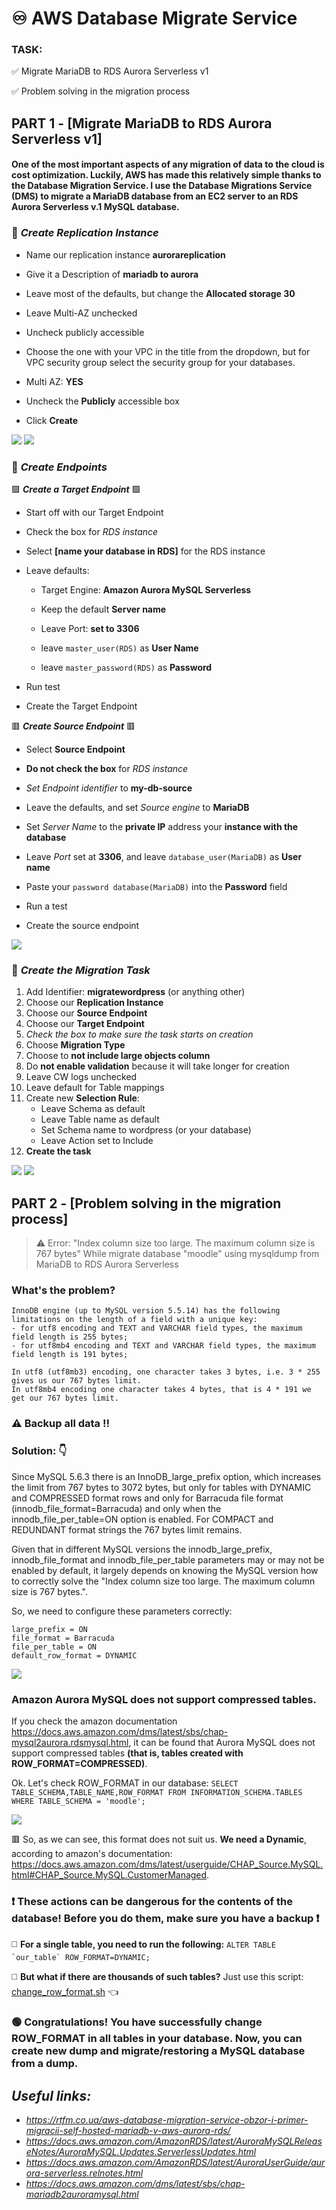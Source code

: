 # :infinity: AWS Database Migrate Service
### TASK: 
:white_check_mark: Migrate MariaDB to RDS Aurora Serverless v1

:white_check_mark: Problem solving in the migration process

## PART 1 - [Migrate MariaDB to RDS Aurora Serverless v1]

#### One of the most important aspects of any migration of data to the cloud is cost optimization. Luckily, AWS has made this relatively simple thanks to the Database Migration Service. I use the Database Migrations Service (DMS) to migrate a MariaDB database from an EC2 server to an RDS Aurora Serverless v.1 MySQL database.

### :large_blue_diamond: _Create Replication Instance_

+ Name our replication instance **aurorareplication**

+ Give it a Description of **mariadb to aurora**

+ Leave most of the defaults, but change the **Allocated storage 30**

+ Leave Multi-AZ unchecked

+ Uncheck publicly accessible

+ Choose the one with your VPC in the title from the dropdown, but for VPC security group select the security group for your databases.

+ Multi AZ: **YES**

+ Uncheck the **Publicly** accessible box

+ Click **Create**
<img src ='Screenshots/Replication_instance_done_1.png'>
<img src ='Screenshots/Replication_instance_done_2.png'>

### :large_blue_diamond: _Create Endpoints_
:green_square: _**Create a Target Endpoint**_ :green_square:

+ Start off with our Target Endpoint
  
+ Check the box for _RDS instance_
  
+ Select **[name your database in RDS]** for the RDS instance
  
+ Leave defaults:
  
   - Target Engine: **Amazon Aurora MySQL Serverless**
     
   - Keep the default **Server name**
     
   - Leave Port: **set to 3306**
     
   - leave `master_user(RDS)` as **User Name**
     
   - leave `master_password(RDS)` as **Password**
  
 + Run test
  
 + Create the Target Endpoint

:red_square: _**Create Source Endpoint**_ :red_square:

 + Select **Source Endpoint**
  
 + **Do not check the box** for _RDS instance_
  
 + _Set Endpoint identifier_ to **my-db-source**
  
 + Leave the defaults, and set _Source engine_ to **MariaDB**
  
 + Set _Server Name_ to the **private IP** address your **instance with the database**
  
 + Leave _Port_ set at **3306**, and leave `database_user(MariaDB)` as **User name**
  
 + Paste your `password database(MariaDB)` into the **Password** field
  
 + Run a test
  
 + Create the source endpoint
<img src ='Screenshots/Endpoints_done.png'>

### :large_blue_diamond: _Create the Migration Task_

1. Add Identifier: **migratewordpress** (or anything other)
2. Choose our **Replication Instance**
3. Choose our **Source Endpoint**
4. Choose our **Target Endpoint**
5. _Check the box to make sure the task starts on creation_
6. Choose **Migration Type**
7. Choose to **not include large objects column**
8. Do **not enable validation** because it will take longer for creation
9. Leave CW logs unchecked
10. Leave default for Table mappings
11. Create new **Selection Rule**:
    - Leave Schema as default 
    - Leave Table name as default 
    - Set Schema name to wordpress (or your database) 
    - Leave Action set to Include
12. **Create the task**
<img src ='Screenshots/Migration_Task_Complete.png'>
<img src ='Screenshots/Migration_Task_Complete_2.png'>


## PART 2 - [Problem solving in the migration process]

> :warning: Error: "Index column size too large. The maximum column size is 767 bytes" While migrate database "moodle" using mysqldump from MariaDB to RDS Aurora Serverless

### What's the problem?
```
InnoDB engine (up to MySQL version 5.5.14) has the following limitations on the length of a field with a unique key:
- for utf8 encoding and TEXT and VARCHAR field types, the maximum field length is 255 bytes;
- for utf8mb4 encoding and TEXT and VARCHAR field types, the maximum field length is 191 bytes;

In utf8 (utf8mb3) encoding, one character takes 3 bytes, i.e. 3 * 255 gives us our 767 bytes limit.
In utf8mb4 encoding one character takes 4 bytes, that is 4 * 191 we get our 767 bytes limit.
```
### :warning: Backup all data :bangbang:
### Solution: :point_down:

Since MySQL 5.6.3 there is an InnoDB_large_prefix option, which increases the limit from 767 bytes to 3072 bytes, but only for tables with DYNAMIC and COMPRESSED format rows and only for Barracuda file format (innodb_file_format=Barracuda) and only when the innodb_file_per_table=ON option is enabled. For COMPACT and REDUNDANT format strings the 767 bytes limit remains.

Given that in different MySQL versions the innodb_large_prefix, innodb_file_format and innodb_file_per_table parameters may or may not be enabled by default, it largely depends on knowing the MySQL version how to correctly solve the "Index column size too large. The maximum column size is 767 bytes.".

So, we need to configure these parameters correctly:
```
large_prefix = ON
file_format = Barracuda
file_per_table = ON
default_row_format = DYNAMIC
```
<img src ='Screenshots/Parameter_group.png'>

### Amazon Aurora MySQL does not support compressed tables.

If you check the amazon documentation https://docs.aws.amazon.com/dms/latest/sbs/chap-mysql2aurora.rdsmysql.html, it can be found that Aurora MySQL does not support compressed tables **(that is, tables created with ROW_FORMAT=COMPRESSED)**.

Ok. Let's check ROW_FORMAT in our database: 
`SELECT TABLE_SCHEMA,TABLE_NAME,ROW_FORMAT FROM INFORMATION_SCHEMA.TABLES WHERE TABLE_SCHEMA = 'moodle';`

<img src ='Screenshots/check_ROW_FORMAT.png'>

:red_square: So, as we can see, this format does not suit us. **We need a Dynamic**, according to amazon's documentation: https://docs.aws.amazon.com/dms/latest/userguide/CHAP_Source.MySQL.html#CHAP_Source.MySQL.CustomerManaged.

### :exclamation: These actions can be dangerous for the contents of the database! Before you do them, make sure you have a backup :exclamation:

:white_medium_square: **For a single table, you need to run the following:**
```ALTER TABLE `our_table` ROW_FORMAT=DYNAMIC;```

:white_medium_square: **But what if there are thousands of such tables?**
Just use this script: [change_row_format.sh](https://github.com/RuslanSerdiuk/DevOps_Tasks_and_solutions/blob/AWS/AWS/Migrate_MariaDB_to_RDS_Aurora_Serverless_v1/change_row_format.sh) :point_left:


### :green_circle: Congratulations! You have successfully change ROW_FORMAT in all tables in your database. Now, you can create new dump and migrate/restoring a MySQL database from a dump.


## _Useful links:_
- _https://rtfm.co.ua/aws-database-migration-service-obzor-i-primer-migracii-self-hosted-mariadb-v-aws-aurora-rds/_
- _https://docs.aws.amazon.com/AmazonRDS/latest/AuroraMySQLReleaseNotes/AuroraMySQL.Updates.ServerlessUpdates.html_
- _https://docs.aws.amazon.com/AmazonRDS/latest/AuroraUserGuide/aurora-serverless.relnotes.html_
- _https://docs.aws.amazon.com/dms/latest/sbs/chap-mariadb2auroramysql.html_
 

